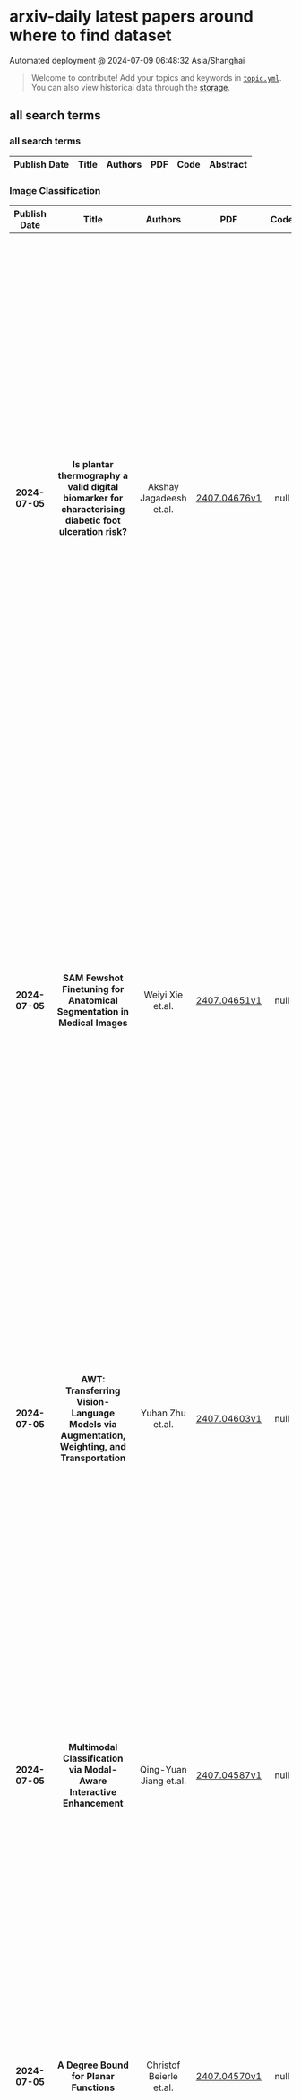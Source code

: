 # arxiv-daily latest papers around where to find dataset
Automated deployment @ 2024-07-09 06:48:32 Asia/Shanghai
> Welcome to contribute! Add your topics and keywords in [`topic.yml`](https://github.com/wanghaisheng/where-to-find-dataset/blob/main/database/topic.yml).
> You can also view historical data through the [storage](https://github.com/wanghaisheng/where-to-find-dataset/blob/main/database/storage).

## all search terms

### all search terms
|Publish Date|Title|Authors|PDF|Code|Abstract|
| :---: | :---: | :---: | :---: | :---: | :---: |

### Image Classification
|Publish Date|Title|Authors|PDF|Code|Abstract|
| :---: | :---: | :---: | :---: | :---: | :---: |
|**2024-07-05**|**Is plantar thermography a valid digital biomarker for characterising diabetic foot ulceration risk?**|Akshay Jagadeesh et.al.|[2407.04676v1](http://arxiv.org/abs/2407.04676v1)|null|Background: In the absence of prospective data on diabetic foot ulcers (DFU), cross-sectional associations with causal risk factors (peripheral neuropathy, and peripheral arterial disease (PAD)) could be used to establish the validity of plantar thermography for DFU risk stratification.   Methods: First, we investigated the associations between the intrinsic clusters of plantar thermographic images with several DFU risk factors using an unsupervised deep-learning framework. We then studied associations between obtained thermography clusters and DFU risk factors. Second, to identify those associations with predictive power, we used supervised learning to train Convolutional Neural Network (CNN) regression/classification models that predicted the risk factor based on the thermograph (and visual) input.   Findings: Our dataset comprised 282 thermographs from type 2 diabetes mellitus patients (aged 56.31 +- 9.18 years, 51.42 % males). On clustering, we found two overlapping clusters (silhouette score = 0.10, indicating weak separation). There was strong evidence for associations between assigned clusters and several factors related to diabetic foot ulceration such as peripheral neuropathy, PAD, number of diabetes complications, and composite DFU risk prediction scores such as Martins-Mendes, PODUS-2020, and SIGN. However, models predicting said risk factors had poor performances.   Interpretation: The strong associations between intrinsic thermography clusters and several DFU risk factors support the validity of using thermography for characterising DFU risk. However, obtained associations did not prove to be predictive, likely due to, spectrum bias, or because thermography and classical risk factors characterise incompletely overlapping portions of the DFU risk construct. Our findings highlight the challenges in standardising ground truths when defining novel digital biomarkers.|
|**2024-07-05**|**SAM Fewshot Finetuning for Anatomical Segmentation in Medical Images**|Weiyi Xie et.al.|[2407.04651v1](http://arxiv.org/abs/2407.04651v1)|null|We propose a straightforward yet highly effective few-shot fine-tuning strategy for adapting the Segment Anything (SAM) to anatomical segmentation tasks in medical images. Our novel approach revolves around reformulating the mask decoder within SAM, leveraging few-shot embeddings derived from a limited set of labeled images (few-shot collection) as prompts for querying anatomical objects captured in image embeddings. This innovative reformulation greatly reduces the need for time-consuming online user interactions for labeling volumetric images, such as exhaustively marking points and bounding boxes to provide prompts slice by slice. With our method, users can manually segment a few 2D slices offline, and the embeddings of these annotated image regions serve as effective prompts for online segmentation tasks. Our method prioritizes the efficiency of the fine-tuning process by exclusively training the mask decoder through caching mechanisms while keeping the image encoder frozen. Importantly, this approach is not limited to volumetric medical images, but can generically be applied to any 2D/3D segmentation task. To thoroughly evaluate our method, we conducted extensive validation on four datasets, covering six anatomical segmentation tasks across two modalities. Furthermore, we conducted a comparative analysis of different prompting options within SAM and the fully-supervised nnU-Net. The results demonstrate the superior performance of our method compared to SAM employing only point prompts (approximately 50% improvement in IoU) and performs on-par with fully supervised methods whilst reducing the requirement of labeled data by at least an order of magnitude.|
|**2024-07-05**|**AWT: Transferring Vision-Language Models via Augmentation, Weighting, and Transportation**|Yuhan Zhu et.al.|[2407.04603v1](http://arxiv.org/abs/2407.04603v1)|null|Pre-trained vision-language models (VLMs) have shown impressive results in various visual classification tasks. However, we often fail to fully unleash their potential when adapting them for new concept understanding due to limited information on new classes. To address this limitation, we introduce a novel adaptation framework, AWT (Augment, Weight, then Transport). AWT comprises three key components: augmenting inputs with diverse visual perspectives and enriched class descriptions through image transformations and language models; dynamically weighting inputs based on the prediction entropy; and employing optimal transport to mine semantic correlations in the vision-language space. AWT can be seamlessly integrated into various VLMs, enhancing their zero-shot capabilities without additional training and facilitating few-shot learning through an integrated multimodal adapter module. We verify AWT in multiple challenging scenarios, including zero-shot and few-shot image classification, zero-shot video action recognition, and out-of-distribution generalization. AWT consistently outperforms the state-of-the-art methods in each setting. In addition, our extensive studies further demonstrate AWT's effectiveness and adaptability across different VLMs, architectures, and scales.|
|**2024-07-05**|**Multimodal Classification via Modal-Aware Interactive Enhancement**|Qing-Yuan Jiang et.al.|[2407.04587v1](http://arxiv.org/abs/2407.04587v1)|null|Due to the notorious modality imbalance problem, multimodal learning (MML) leads to the phenomenon of optimization imbalance, thus struggling to achieve satisfactory performance. Recently, some representative methods have been proposed to boost the performance, mainly focusing on adaptive adjusting the optimization of each modality to rebalance the learning speed of dominant and non-dominant modalities. To better facilitate the interaction of model information in multimodal learning, in this paper, we propose a novel multimodal learning method, called modal-aware interactive enhancement (MIE). Specifically, we first utilize an optimization strategy based on sharpness aware minimization (SAM) to smooth the learning objective during the forward phase. Then, with the help of the geometry property of SAM, we propose a gradient modification strategy to impose the influence between different modalities during the backward phase. Therefore, we can improve the generalization ability and alleviate the modality forgetting phenomenon simultaneously for multimodal learning. Extensive experiments on widely used datasets demonstrate that our proposed method can outperform various state-of-the-art baselines to achieve the best performance.|
|**2024-07-05**|**A Degree Bound for Planar Functions**|Christof Beierle et.al.|[2407.04570v1](http://arxiv.org/abs/2407.04570v1)|null|Using Stickelberger's theorem on Gauss sums, we show that if $F$ is a planar function on a finite field $\mathbb{F}_q$, then for all non-zero functions $G : \mathbb{F}_q \to \mathbb{F}_q$, we have \begin{equation*} \mathrm{deg } \ G \circ F - \mathrm{deg } \ G \le \frac{n(p-1)}{2}\,, \end{equation*} where $q = p^n$ with $p$ a prime and $n$ a positive integer, and $\mathrm{deg } \ F$ is the algebraic degree of $F$, i.e., the degree of the corresponding multivariate polynomial over $\mathbb{F}_p$. This bound leads to a simpler proof of the classification of planar polynomials over $\mathbb{F}_p$ and planar monomials over $\mathbb{F}_{p^2}$. As a new result, using the same degree bound, we complete the classification of planar monomials for all $n = 2^k$ with $p>5$ and $k$ a non-negative integer. Finally, we state a conjecture on the sum of the base-$p$ digits of integers modulo $q-1$ that implies the complete classification of planar monomials over finite fields of characteristic $p>5$.|
|**2024-07-05**|**Pencils of plane cubics with one base point**|Riccardo Moschetti et.al.|[2407.04569v1](http://arxiv.org/abs/2407.04569v1)|null|We study pencils of plane cubics with only one base point and general member smooth, giving a complete classification. Under the additional hypothesis that all members are irreducible, we prove that there exists a unique non-isotrivial pencil with these properties up to projective transformation. We compare our construction with the classical approaches given by Gattazzo, Beauville and Miranda-Persson.|
|**2024-07-05**|**Anticipating Solar Flares**|Hugh S. Hudson et.al.|[2407.04567v1](http://arxiv.org/abs/2407.04567v1)|null|Solar flares commonly have a hot onset precursor event" (HOPE), detectable from soft X-ray observations. Detecting this requires subtraction of pre-flare fluxes from the non-flaring Sun prior to the event, fitting an isothermal emission model to the flare excess fluxes by comparing the GOES passbands at 1-8 A and 0.5-4 A, and plotting the timewise evolution of the flare emission in a diagram of temperature \textit{vs} emission measure. The HOPE then appears as an initial "horizontal branch" in this diagram. It precedes the non-thermal impulsive phase of the flare and thus the flare peak in soft X-rays as well. We use this property to define a "flare anticipation index" (FAI), which can serve as an alert for observational programs aimed at solar flares based on near-real-time soft X-ray observations. This FAI gives lead times of a few minutes and produces very few false positive alerts even for flare brightenings too weak to merit NOAA classification.|
|**2024-07-05**|**Super-resolution imaging of nanoscale inhomogeneities in hBN-covered and encapsulated few-layer graphene**|Lina Jäckering et.al.|[2407.04565v1](http://arxiv.org/abs/2407.04565v1)|null|Encapsulating few-layer graphene (FLG) in hexagonal boron nitride (hBN) can cause nanoscale inhomogeneities in the FLG, including changes in stacking domains and topographic defects. Due to the diffraction limit, characterizing these inhomogeneities is challenging. Recently, the visualization of stacking domains in encapsulated four-layer graphene (4LG) has been demonstrated with phonon polariton (PhP)-assisted near-field imaging. However, the underlying coupling mechanism and ability to image subdiffractional-sized inhomogeneities remain unknown. Here, we retrieve direct replicas and magnified images of subdiffractional-sized inhomogeneities in hBN-covered trilayer graphene (TLG) and encapsulated 4LG, enabled by the hyperlensing effect. This hyperlensing effect is mediated by hBN's hyperbolic PhP that couple to the FLG's plasmon polaritons. Using near-field microscopy, we identify the coupling by determining the polariton dispersion in hBN-covered TLG to be stacking-dependent. Our work demonstrates super-resolution and magnified imaging of inhomogeneities, paving the way for the realization of homogeneous encapsulated FLG transport samples to study correlated physics.|
|**2024-07-05**|**Rethinking Image Compression on the Web with Generative AI**|Shayan Ali Hassan et.al.|[2407.04542v1](http://arxiv.org/abs/2407.04542v1)|null|The rapid growth of the Internet, driven by social media, web browsing, and video streaming, has made images central to the Web experience, resulting in significant data transfer and increased webpage sizes. Traditional image compression methods, while reducing bandwidth, often degrade image quality. This paper explores a novel approach using generative AI to reconstruct images at the edge or client-side. We develop a framework that leverages text prompts and provides additional conditioning inputs like Canny edges and color palettes to a text-to-image model, achieving up to 99.8% bandwidth savings in the best cases and 92.6% on average, while maintaining high perceptual similarity. Empirical analysis and a user study show that our method preserves image meaning and structure more effectively than traditional compression methods, offering a promising solution for reducing bandwidth usage and improving Internet affordability with minimal degradation in image quality.|
|**2024-07-05**|**PDiscoFormer: Relaxing Part Discovery Constraints with Vision Transformers**|Ananthu Aniraj et.al.|[2407.04538v1](http://arxiv.org/abs/2407.04538v1)|[link](https://github.com/ananthu-aniraj/pdiscoformer)|Computer vision methods that explicitly detect object parts and reason on them are a step towards inherently interpretable models. Existing approaches that perform part discovery driven by a fine-grained classification task make very restrictive assumptions on the geometric properties of the discovered parts; they should be small and compact. Although this prior is useful in some cases, in this paper we show that pre-trained transformer-based vision models, such as self-supervised DINOv2 ViT, enable the relaxation of these constraints. In particular, we find that a total variation (TV) prior, which allows for multiple connected components of any size, substantially outperforms previous work. We test our approach on three fine-grained classification benchmarks: CUB, PartImageNet and Oxford Flowers, and compare our results to previously published methods as well as a re-implementation of the state-of-the-art method PDiscoNet with a transformer-based backbone. We consistently obtain substantial improvements across the board, both on part discovery metrics and the downstream classification task, showing that the strong inductive biases in self-supervised ViT models require to rethink the geometric priors that can be used for unsupervised part discovery.|
|**2024-07-05**|**A spatial-correlated multitask linear mixed-effects model for imaging genetics**|Zhibin Pu et.al.|[2407.04530v1](http://arxiv.org/abs/2407.04530v1)|null|Imaging genetics aims to uncover the hidden relationship between imaging quantitative traits (QTs) and genetic markers (e.g. single nucleotide polymorphism (SNP)), and brings valuable insights into the pathogenesis of complex diseases, such as cancers and cognitive disorders (e.g. the Alzheimer's Disease). However, most linear models in imaging genetics didn't explicitly model the inner relationship among QTs, which might miss some potential efficiency gains from information borrowing across brain regions. In this work, we developed a novel Bayesian regression framework for identifying significant associations between QTs and genetic markers while explicitly modeling spatial dependency between QTs, with the main contributions as follows. Firstly, we developed a spatial-correlated multitask linear mixed-effects model (LMM) to account for dependencies between QTs. We incorporated a population-level mixed effects term into the model, taking full advantage of the dependent structure of brain imaging-derived QTs. Secondly, we implemented the model in the Bayesian framework and derived a Markov chain Monte Carlo (MCMC) algorithm to achieve the model inference. Further, we incorporated the MCMC samples with the Cauchy combination test (CCT) to examine the association between SNPs and QTs, which avoided computationally intractable multi-test issues. The simulation studies indicated improved power of our proposed model compared to classic models where inner dependencies of QTs were not modeled. We also applied the new spatial model to an imaging dataset obtained from the Alzheimer's Disease Neuroimaging Initiative (ADNI) database.|
|**2024-07-05**|**Hyperspectral Dataset and Deep Learning methods for Waste from Electric and Electronic Equipment Identification (WEEE)**|Artzai Picon et.al.|[2407.04505v1](http://arxiv.org/abs/2407.04505v1)|[link](https://github.com/samtzai/tecnalia_weee_hyperspectral_dataset)|Hyperspectral imaging, a rapidly evolving field, has witnessed the ascendancy of deep learning techniques, supplanting classical feature extraction and classification methods in various applications. However, many researchers employ arbitrary architectures for hyperspectral image processing, often without rigorous analysis of the interplay between spectral and spatial information. This oversight neglects the implications of combining these two modalities on model performance.   In this paper, we evaluate the performance of diverse deep learning architectures for hyperspectral image segmentation. Our analysis disentangles the impact of different architectures, spanning various spectral and spatial granularities. Specifically, we investigate the effects of spectral resolution (capturing spectral information) and spatial texture (conveying spatial details) on segmentation outcomes. Additionally, we explore the transferability of knowledge from large pre-trained image foundation models, originally designed for RGB images, to the hyperspectral domain.   Results show that incorporating spatial information alongside spectral data leads to improved segmentation results, and that it is essential to further work on novel architectures comprising spectral and spatial information and on the adaption of RGB foundation models into the hyperspectral domain.   Furthermore, we contribute to the field by cleaning and publicly releasing the Tecnalia WEEE Hyperspectral dataset. This dataset contains different non-ferrous fractions of Waste Electrical and Electronic Equipment (WEEE), including Copper, Brass, Aluminum, Stainless Steel, and White Copper, spanning the range of 400 to 1000 nm.   We expect these conclusions can guide novel researchers in the field of hyperspectral imaging.|
|**2024-07-05**|**Better by Default: Strong Pre-Tuned MLPs and Boosted Trees on Tabular Data**|David Holzmüller et.al.|[2407.04491v1](http://arxiv.org/abs/2407.04491v1)|[link](https://github.com/dholzmueller/pytabkit)|For classification and regression on tabular data, the dominance of gradient-boosted decision trees (GBDTs) has recently been challenged by often much slower deep learning methods with extensive hyperparameter tuning. We address this discrepancy by introducing (a) RealMLP, an improved multilayer perceptron (MLP), and (b) improved default parameters for GBDTs and RealMLP. We tune RealMLP and the default parameters on a meta-train benchmark with 71 classification and 47 regression datasets and compare them to hyperparameter-optimized versions on a disjoint meta-test benchmark with 48 classification and 42 regression datasets, as well as the GBDT-friendly benchmark by Grinsztajn et al. (2022). Our benchmark results show that RealMLP offers a better time-accuracy tradeoff than other neural nets and is competitive with GBDTs. Moreover, a combination of RealMLP and GBDTs with improved default parameters can achieve excellent results on medium-sized tabular datasets (1K--500K samples) without hyperparameter tuning.|
|**2024-07-05**|**Dude: Dual Distribution-Aware Context Prompt Learning For Large Vision-Language Model**|Duy M. H. Nguyen et.al.|[2407.04489v1](http://arxiv.org/abs/2407.04489v1)|null|Prompt learning methods are gaining increasing attention due to their ability to customize large vision-language models to new domains using pre-trained contextual knowledge and minimal training data. However, existing works typically rely on optimizing unified prompt inputs, often struggling with fine-grained classification tasks due to insufficient discriminative attributes. To tackle this, we consider a new framework based on a dual context of both domain-shared and class-specific contexts, where the latter is generated by Large Language Models (LLMs) such as GPTs. Such dual prompt methods enhance the model's feature representation by joining implicit and explicit factors encoded in LLM knowledge. Moreover, we formulate the Unbalanced Optimal Transport (UOT) theory to quantify the relationships between constructed prompts and visual tokens. Through partial matching, UOT can properly align discrete sets of visual tokens and prompt embeddings under different mass distributions, which is particularly valuable for handling irrelevant or noisy elements, ensuring that the preservation of mass does not restrict transport solutions. Furthermore, UOT's characteristics integrate seamlessly with image augmentation, expanding the training sample pool while maintaining a reasonable distance between perturbed images and prompt inputs. Extensive experiments across few-shot classification and adapter settings substantiate the superiority of our model over current state-of-the-art baselines.|
|**2024-07-05**|**Variational and Explanatory Neural Networks for Encoding Cancer Profiles and Predicting Drug Responses**|Tianshu Feng et.al.|[2407.04486v1](http://arxiv.org/abs/2407.04486v1)|null|Human cancers present a significant public health challenge and require the discovery of novel drugs through translational research. Transcriptomics profiling data that describes molecular activities in tumors and cancer cell lines are widely utilized for predicting anti-cancer drug responses. However, existing AI models face challenges due to noise in transcriptomics data and lack of biological interpretability. To overcome these limitations, we introduce VETE (Variational and Explanatory Transcriptomics Encoder), a novel neural network framework that incorporates a variational component to mitigate noise effects and integrates traceable gene ontology into the neural network architecture for encoding cancer transcriptomics data. Key innovations include a local interpretability-guided method for identifying ontology paths, a visualization tool to elucidate biological mechanisms of drug responses, and the application of centralized large scale hyperparameter optimization. VETE demonstrated robust accuracy in cancer cell line classification and drug response prediction. Additionally, it provided traceable biological explanations for both tasks and offers insights into the mechanisms underlying its predictions. VETE bridges the gap between AI-driven predictions and biologically meaningful insights in cancer research, which represents a promising advancement in the field.|
|**2024-07-05**|**Optimizing the image correction pipeline for pedestrian detection in the thermal-infrared domain**|Christophe Karam et.al.|[2407.04484v1](http://arxiv.org/abs/2407.04484v1)|null|Infrared imagery can help in low-visibility situations such as fog and low-light scenarios, but it is prone to thermal noise and requires further processing and correction. This work studies the effect of different infrared processing pipelines on the performance of a pedestrian detection in an urban environment, similar to autonomous driving scenarios. Detection on infrared images is shown to outperform that on visible images, but the infrared correction pipeline is crucial since the models cannot extract information from raw infrared images. Two thermal correction pipelines are studied, the shutter and the shutterless pipes. Experiments show that some correction algorithms like spatial denoising are detrimental to performance even if they increase visual quality for a human observer. Other algorithms like destriping and, to a lesser extent, temporal denoising, increase computational time, but have some role to play in increasing detection accuracy. As it stands, the optimal trade-off for speed and accuracy is simply to use the shutterless pipe with a tonemapping algorithm only, for autonomous driving applications within varied environments.|
|**2024-07-05**|**Relationship between TIGRE solar S-index and USET Ca II K full disk images**|G. Vanden Broeck et.al.|[2407.04475v1](http://arxiv.org/abs/2407.04475v1)|null|Full disk observations of the solar chromosphere in the Ca II K line represent a valuable dataset for studies of solar magnetic activity. The S-index is widely used to investigate the magnetic activity of stars, however, its connection to the coverage of stellar magnetic structure is still poorly understood. We use the archives of full disk Ca II K images taken by the Royal Observatory of Belgium with the USET to derive the area fraction of the brightest chromospheric structures over the last decade. These data allowed us to study the end of the solar cycle 24 and the beginning of solar cycle 25. The brightest regions of the solar surface were then segmented using an algorithm based on an intensity threshold. We computed the area fraction over the solar disk and compared it with the S-index from TIGRE. For the detection of periodic modulations, we applied a discrete Fourier power spectrum method to both datasets. A tight linear relationship was found between the USET area fraction and the TIGRE S-index, with an improved correlation obtained in the low-activity regime by considering the enhanced network. In both time series, we detected the modulation caused by the rotation of bright structures on the solar disk. However, this detection is constrained in the case of TIGRE due to its observation strategy. We studied the correlation between the disk coverage with chromospheric structures and the variability of the S-index on an overlapping period of ten years. We concluded that the disk coverage index is a good proxy for the S-index and will be useful in future studies of the magnetic activity of solar-type stars. The USET area fraction dataset is most appropriate for evaluating the solar rotation period and will be used in future works to analyze the impact of the inclination of the stellar rotation axis on the detectability of such periodic modulations in solar-type stars.|
|**2024-07-05**|**Using LLMs to label medical papers according to the CIViC evidence model**|Markus Hisch et.al.|[2407.04466v1](http://arxiv.org/abs/2407.04466v1)|null|We introduce the sequence classification problem CIViC Evidence to the field of medical NLP. CIViC Evidence denotes the multi-label classification problem of assigning labels of clinical evidence to abstracts of scientific papers which have examined various combinations of genomic variants, cancer types, and treatment approaches. We approach CIViC Evidence using different language models: We fine-tune pretrained checkpoints of BERT and RoBERTa on the CIViC Evidence dataset and challenge their performance with models of the same architecture which have been pretrained on domain-specific text. In this context, we find that BiomedBERT and BioLinkBERT can outperform BERT on CIViC Evidence (+0.8% and +0.9% absolute improvement in class-support weighted F1 score). All transformer-based models show a clear performance edge when compared to a logistic regression trained on bigram tf-idf scores (+1.5 - 2.7% improved F1 score). We compare the aforementioned BERT-like models to OpenAI's GPT-4 in a few-shot setting (on a small subset of our original test dataset), demonstrating that, without additional prompt-engineering or fine-tuning, GPT-4 performs worse on CIViC Evidence than our six fine-tuned models (66.1% weighted F1 score compared to 71.8% for the best fine-tuned model). However, performance gets reasonably close to the benchmark of a logistic regression model trained on bigram tf-idf scores (67.7% weighted F1 score).|
|**2024-07-05**|**Generalists vs. Specialists: Evaluating Large Language Models for Urdu**|Samee Arif et.al.|[2407.04459v1](http://arxiv.org/abs/2407.04459v1)|null|In this paper, we compare general-purpose pretrained models, GPT-4-Turbo and Llama-3-8b-Instruct with special-purpose models fine-tuned on specific tasks, XLM-Roberta-large, mT5-large, and Llama-3-8b-Instruct. We focus on seven classification and six generation tasks to evaluate the performance of these models on Urdu language. Urdu has 70 million native speakers, yet it remains underrepresented in Natural Language Processing (NLP). Despite the frequent advancements in Large Language Models (LLMs), their performance in low-resource languages, including Urdu, still needs to be explored. We also conduct a human evaluation for the generation tasks and compare the results with the evaluations performed by GPT-4-Turbo and Llama-3-8b-Instruct. We find that special-purpose models consistently outperform general-purpose models across various tasks. We also find that the evaluation done by GPT-4-Turbo for generation tasks aligns more closely with human evaluation compared to the evaluation by Llama-3-8b-Instruct. This paper contributes to the NLP community by providing insights into the effectiveness of general and specific-purpose LLMs for low-resource languages.|
|**2024-07-05**|**Robust Multimodal Learning via Representation Decoupling**|Shicai Wei et.al.|[2407.04458v1](http://arxiv.org/abs/2407.04458v1)|null|Multimodal learning robust to missing modality has attracted increasing attention due to its practicality. Existing methods tend to address it by learning a common subspace representation for different modality combinations. However, we reveal that they are sub-optimal due to their implicit constraint on intra-class representation. Specifically, the sample with different modalities within the same class will be forced to learn representations in the same direction. This hinders the model from capturing modality-specific information, resulting in insufficient learning. To this end, we propose a novel Decoupled Multimodal Representation Network (DMRNet) to assist robust multimodal learning. Specifically, DMRNet models the input from different modality combinations as a probabilistic distribution instead of a fixed point in the latent space, and samples embeddings from the distribution for the prediction module to calculate the task loss. As a result, the direction constraint from the loss minimization is blocked by the sampled representation. This relaxes the constraint on the inference representation and enables the model to capture the specific information for different modality combinations. Furthermore, we introduce a hard combination regularizer to prevent DMRNet from unbalanced training by guiding it to pay more attention to hard modality combinations. Finally, extensive experiments on multimodal classification and segmentation tasks demonstrate that the proposed DMRNet outperforms the state-of-the-art significantly.|
|**2024-07-05**|**Trustworthy Classification through Rank-Based Conformal Prediction Sets**|Rui Luo et.al.|[2407.04407v1](http://arxiv.org/abs/2407.04407v1)|null|Machine learning classification tasks often benefit from predicting a set of possible labels with confidence scores to capture uncertainty. However, existing methods struggle with the high-dimensional nature of the data and the lack of well-calibrated probabilities from modern classification models. We propose a novel conformal prediction method that employs a rank-based score function suitable for classification models that predict the order of labels correctly, even if not well-calibrated. Our approach constructs prediction sets that achieve the desired coverage rate while managing their size. We provide a theoretical analysis of the expected size of the conformal prediction sets based on the rank distribution of the underlying classifier. Through extensive experiments, we demonstrate that our method outperforms existing techniques on various datasets, providing reliable uncertainty quantification. Our contributions include a novel conformal prediction method, theoretical analysis, and empirical evaluation. This work advances the practical deployment of machine learning systems by enabling reliable uncertainty quantification.|
|**2024-07-05**|**Hard-Attention Gates with Gradient Routing for Endoscopic Image Computing**|Giorgio Roffo et.al.|[2407.04400v1](http://arxiv.org/abs/2407.04400v1)|null|To address overfitting and enhance model generalization in gastroenterological polyp size assessment, our study introduces Feature-Selection Gates (FSG) or Hard-Attention Gates (HAG) alongside Gradient Routing (GR) for dynamic feature selection. This technique aims to boost Convolutional Neural Networks (CNNs) and Vision Transformers (ViTs) by promoting sparse connectivity, thereby reducing overfitting and enhancing generalization. HAG achieves this through sparsification with learnable weights, serving as a regularization strategy. GR further refines this process by optimizing HAG parameters via dual forward passes, independently from the main model, to improve feature re-weighting. Our evaluation spanned multiple datasets, including CIFAR-100 for a broad impact assessment and specialized endoscopic datasets (REAL-Colon, Misawa, and SUN) focusing on polyp size estimation, covering over 200 polyps in more than 370,000 frames. The findings indicate that our HAG-enhanced networks substantially enhance performance in both binary and triclass classification tasks related to polyp sizing. Specifically, CNNs experienced an F1 Score improvement to 87.8% in binary classification, while in triclass classification, the ViT-T model reached an F1 Score of 76.5%, outperforming traditional CNNs and ViT-T models. To facilitate further research, we are releasing our codebase, which includes implementations for CNNs, multistream CNNs, ViT, and HAG-augmented variants. This resource aims to standardize the use of endoscopic datasets, providing public training-validation-testing splits for reliable and comparable research in gastroenterological polyp size estimation. The codebase is available at github.com/cosmoimd/feature-selection-gates.|
|**2024-07-05**|**Data-Driven Tissue- and Subject-Specific Elastic Regularization for Medical Image Registration**|Anna Reithmeir et.al.|[2407.04355v1](http://arxiv.org/abs/2407.04355v1)|[link](https://github.com/compai-lab/2024-miccai-reithmeir)|Physics-inspired regularization is desired for intra-patient image registration since it can effectively capture the biomechanical characteristics of anatomical structures. However, a major challenge lies in the reliance on physical parameters: Parameter estimations vary widely across the literature, and the physical properties themselves are inherently subject-specific. In this work, we introduce a novel data-driven method that leverages hypernetworks to learn the tissue-dependent elasticity parameters of an elastic regularizer. Notably, our approach facilitates the estimation of patient-specific parameters without the need to retrain the network. We evaluate our method on three publicly available 2D and 3D lung CT and cardiac MR datasets. We find that with our proposed subject-specific tissue-dependent regularization, a higher registration quality is achieved across all datasets compared to using a global regularizer. The code is available at https://github.com/compai-lab/2024-miccai-reithmeir.|
|**2024-07-05**|**Segmenting Medical Images: From UNet to Res-UNet and nnUNet**|Lina Huang et.al.|[2407.04353v1](http://arxiv.org/abs/2407.04353v1)|null|This study provides a comparative analysis of deep learning models including UNet, Res-UNet, Attention Res-UNet, and nnUNet, and evaluates their performance in brain tumour, polyp, and multi-class heart segmentation tasks. The analysis focuses on precision, accuracy, recall, Dice Similarity Coefficient (DSC), and Intersection over Union (IoU) to assess their clinical applicability. In brain tumour segmentation, Res-UNet and nnUNet significantly outperformed UNet, with Res-UNet leading in DSC and IoU scores, indicating superior accuracy in tumour delineation. Meanwhile, nnUNet excelled in recall and accuracy, which are crucial for reliable tumour detection in clinical diagnosis and planning. In polyp detection, nnUNet was the most effective, achieving the highest metrics across all categories and proving itself as a reliable diagnostic tool in endoscopy. In the complex task of heart segmentation, Res-UNet and Attention Res-UNet were outstanding in delineating the left ventricle, with Res-UNet also leading in right ventricle segmentation. nnUNet was unmatched in myocardium segmentation, achieving top scores in precision, recall, DSC, and IoU. The conclusion notes that although Res-UNet occasionally outperforms nnUNet in specific metrics, the differences are quite small. Moreover, nnUNet consistently shows superior overall performance across the experiments. Particularly noted for its high recall and accuracy, which are crucial in clinical settings to minimize misdiagnosis and ensure timely treatment, nnUNet's robust performance in crucial metrics across all tested categories establishes it as the most effective model for these varied and complex segmentation tasks.|
|**2024-07-05**|**On a nonlinear nonlocal reaction-diffusion system applied to image restoration**|Yuhang Li et.al.|[2407.04347v1](http://arxiv.org/abs/2407.04347v1)|null|This paper deals with a novel nonlinear coupled nonlocal reaction-diffusion system proposed for image restoration, characterized by the advantages of preserving low gray level features and textures.The gray level indicator in the proposed model is regularized using a new method based on porous media type equations, which is suitable for recovering noisy blurred images. The well-posedness, regularity, and other properties of the model are investigated, addressing the lack of theoretical analysis in those existing similar types of models. Numerical experiments conducted on texture and satellite images demonstrate the effectiveness of the proposed model in denoising and deblurring tasks.|
|**2024-07-05**|**CanonicalFusion: Generating Drivable 3D Human Avatars from Multiple Images**|Jisu Shin et.al.|[2407.04345v1](http://arxiv.org/abs/2407.04345v1)|[link](https://github.com/jsshin98/canonicalfusion)|We present a novel framework for reconstructing animatable human avatars from multiple images, termed CanonicalFusion. Our central concept involves integrating individual reconstruction results into the canonical space. To be specific, we first predict Linear Blend Skinning (LBS) weight maps and depth maps using a shared-encoder-dual-decoder network, enabling direct canonicalization of the 3D mesh from the predicted depth maps. Here, instead of predicting high-dimensional skinning weights, we infer compressed skinning weights, i.e., 3-dimensional vector, with the aid of pre-trained MLP networks. We also introduce a forward skinning-based differentiable rendering scheme to merge the reconstructed results from multiple images. This scheme refines the initial mesh by reposing the canonical mesh via the forward skinning and by minimizing photometric and geometric errors between the rendered and the predicted results. Our optimization scheme considers the position and color of vertices as well as the joint angles for each image, thereby mitigating the negative effects of pose errors. We conduct extensive experiments to demonstrate the effectiveness of our method and compare our CanonicalFusion with state-of-the-art methods. Our source codes are available at https://github.com/jsshin98/CanonicalFusion.|
|**2024-07-05**|**Geometrically Inspired Kernel Machines for Collaborative Learning Beyond Gradient Descent**|Mohit Kumar et.al.|[2407.04335v1](http://arxiv.org/abs/2407.04335v1)|null|This paper develops a novel mathematical framework for collaborative learning by means of geometrically inspired kernel machines which includes statements on the bounds of generalisation and approximation errors, and sample complexity. For classification problems, this approach allows us to learn bounded geometric structures around given data points and hence solve the global model learning problem in an efficient way by exploiting convexity properties of the related optimisation problem in a Reproducing Kernel Hilbert Space (RKHS). In this way, we can reduce classification problems to determining the closest bounded geometric structure from a given data point. Further advantages that come with our solution is that our approach does not require clients to perform multiple epochs of local optimisation using stochastic gradient descent, nor require rounds of communication between client/server for optimising the global model. We highlight that numerous experiments have shown that the proposed method is a competitive alternative to the state-of-the-art.|
|**2024-07-05**|**Learning Geometric Invariant Features for Classification of Vector Polygons with Graph Message-passing Neural Network**|Zexian Huang et.al.|[2407.04334v1](http://arxiv.org/abs/2407.04334v1)|null|Geometric shape classification of vector polygons remains a non-trivial learning task in spatial analysis. Previous studies mainly focus on devising deep learning approaches for representation learning of rasterized vector polygons, whereas the study of discrete representations of polygons and subsequent deep learning approaches have not been fully investigated. In this study, we investigate a graph representation of vector polygons and propose a novel graph message-passing neural network (PolyMP) to learn the geometric-invariant features for shape classification of polygons. Through extensive experiments, we show that the graph representation of polygons combined with a permutation-invariant graph message-passing neural network achieves highly robust performances on benchmark datasets (i.e., synthetic glyph and real-world building footprint datasets) as compared to baseline methods. We demonstrate that the proposed graph-based PolyMP network enables the learning of expressive geometric features invariant to geometric transformations of polygons (i.e., translation, rotation, scaling and shearing) and is robust to trivial vertex removals of polygons. We further show the strong generalizability of PolyMP, which enables generalizing the learned geometric features from the synthetic glyph polygons to the real-world building footprints.|
|**2024-07-05**|**Quantitative phase imaging via a multimode fiber**|Aleksandra Ivanina et.al.|[2407.04323v1](http://arxiv.org/abs/2407.04323v1)|null|Label-free quantitative phase imaging is a vital tool for optical microscopy and metrology applications. A hair-thin multimode fiber stands out as a very attractive platform for minimally invasive imaging. Here we propose and experimentally demonstrate a non-interferometric non-iterative approach for high-speed high-resolution label-free quantitative phase imaging via a multimode fiber, unlocking multiple applications in life science and bioimaging.|
|**2024-07-05**|**Curvature of higher direct images of sheaves of twisted holomorphic forms**|Young-Jun Choi et.al.|[2407.04298v1](http://arxiv.org/abs/2407.04298v1)|null|This paper investigates the curvature properties of higher direct images $ R^qf_*\Omega_{X/S}^p(E)$, where $f: X\rightarrow S$ is a family of compact K\"ahler manifolds equipped with a hermitian vector bundle $E \rightarrow X$. We derive a general curvature formula and explore several special cases, including those where $p + q = n$, $q = 0$, and $p = n$, with $E$ being a line bundle. Furthermore, the paper examines the curvature in the context of fiberwise hermitian flat cases, families of Hermite-Einstein vector bundles, and applications to moduli spaces and Weil-Petersson metrics, providing some insight into their geometric and analytical properties.|

